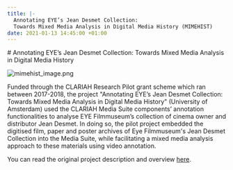 ```yaml
---
title: |-
  Annotating EYE’s Jean Desmet Collection:
  Towards Mixed Media Analysis in Digital Media History (MIMEHIST)
date: 2021-01-13 14:45:00 +01:00
---
```


\# Annotating EYE’s Jean Desmet Collection: Towards Mixed Media Analysis in Digital Media History

![mimehist_image.png](/uploads/mimehist_image.png) 

Funded through the CLARIAH Research Pilot grant scheme which ran between 2017-2018, the project "Annotating EYE’s Jean Desmet Collection: Towards Mixed Media Analysis in Digital Media History" (University of Amsterdam) used the CLARIAH Media Suite components’ annotation functionalities to analyse EYE Filmmuseum’s collection of cinema owner and distributor Jean Desmet. In doing so, the pilot project embedded the digitised film, paper and poster archives of Eye Filmmuseum's Jean Desmet Collection into the Media Suite, while facilitating a mixed media analysis approach to these materials using video annotation.

You can read the original project description and overview [here](https://clariah.nl/en/projects/research-pilots/granted-pilot-research-projects/mimehist).